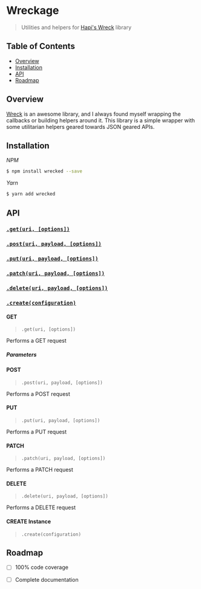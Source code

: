# Wreckage

> Utilities and helpers for [Hapi's Wreck](https://github.com/hapijs/wreck) library


## Table of Contents

- [Overview](#overview)
- [Installation](#installation)
- [API](#api)
- [Roadmap](#roadmap)

    
## Overview

[Wreck](https://github.com/hapijs/wreck) is an awesome library, and I always found myself wrapping the callbacks or building helpers around it.  This library is a simple wrapper with some utilitarian helpers geared towards JSON geared APIs.


## Installation

*NPM*

```bash
$ npm install wrecked --save
```

*Yarn*

```bash
$ yarn add wrecked
```

## API

### [`.get(uri, [options])`](#get)
### [`.post(uri, payload, [options])`](#post)
### [`.put(uri, payload, [options])`](#put)
### [`.patch(uri, payload, [options])`](#patch)
### [`.delete(uri, payload, [options])`](#delete)
### [`.create(configuration)`](#create-instance)


#### GET

> `.get(uri, [options])`

Performs a GET request



##### Parameters


#### POST 

> `.post(uri, payload, [options])`

Performs a POST request

#### PUT

> `.put(uri, payload, [options])`

Performs a PUT request

#### PATCH

> `.patch(uri, payload, [options])`

Performs a PATCH request

#### DELETE

> `.delete(uri, payload, [options])`

Performs a DELETE request


#### CREATE Instance

> `.create(configuration)`



## Roadmap

- [ ] 100% code coverage
- [ ] Complete documentation



